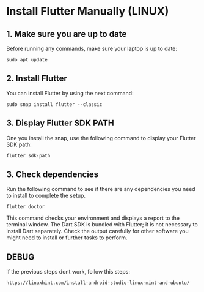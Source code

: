 # Install Flutter Manually (LINUX)

## 1. Make sure you are up to date

Before running any commands, make sure your laptop is up to date:

```
sudo apt update
```

## 2. Install Flutter

You can install Flutter by using the next command:

```
sudo snap install flutter --classic
```

## 3. Display Flutter SDK PATH

One you install the snap, use the following command to display your Flutter SDK path:

```
flutter sdk-path
```

## 3. Check dependencies

Run the following command to see if there are any dependencies you need to install to complete the setup.

```
flutter doctor
```

This command checks your environment and displays a report to the terminal window. The Dart SDK is bundled with Flutter; it is not necessary to install Dart separately. Check the output carefully for other software you might need to install or further tasks to perform.

## DEBUG

if the previous steps dont work, follow this steps:

```
https://linuxhint.com/install-android-studio-linux-mint-and-ubuntu/
```
